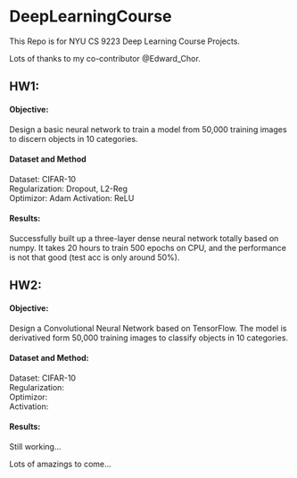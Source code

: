 # DeepLearningCourse  

This Repo is for NYU CS 9223 Deep Learning Course Projects.  

Lots of thanks to my co-contributor @Edward_Chor.  


## HW1:   
#### Objective:   
Design a basic neural network to train a model from 50,000 training images to discern objects in 10 categories.  
#### Dataset and Method
Dataset: CIFAR-10  
Regularization: Dropout, L2-Reg  
Optimizor: Adam
Activation: ReLU


#### Results:
Successfully built up a three-layer dense neural network totally based on numpy. It takes 20 hours to train 500 epochs on CPU, and the performance is not that good (test acc is only around 50%).  

## HW2:
#### Objective:
Design a Convolutional Neural Network based on TensorFlow. The model is derivatived form 50,000 training images to classify objects in 10 categories.
#### Dataset and Method:
Dataset: CIFAR-10  
Regularization:  
Optimizor:  
Activation:  
#### Results:  
Still working...  




Lots of amazings to come...
